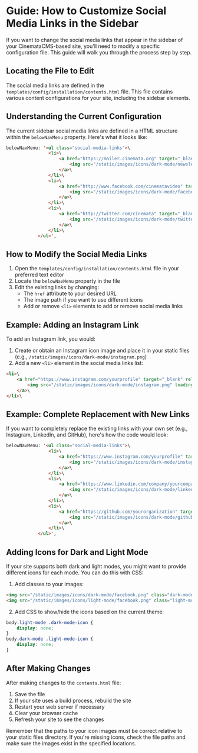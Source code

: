 # Guide: How to Customize Social Media Links in the Sidebar

If you want to change the social media links that appear in the sidebar of your CinemataCMS-based site, you'll need to modify a specific configuration file. This guide will walk you through the process step by step.

## Locating the File to Edit

The social media links are defined in the `templates/config/installation/contents.html` file. This file contains various content configurations for your site, including the sidebar elements.

## Understanding the Current Configuration

The current sidebar social media links are defined in a HTML structure within the `belowNavMenu` property. Here's what it looks like:

```html
belowNavMenu: '<ul class="social-media-links">\
                <li>\
                    <a href="https://mailer.cinemata.org" target="_blank" rel="noreferrer" title="" alt="">\
                        <img src="/static/images/icons/dark-mode/newsletter.png" loading="lazy" alt=""/>\
                    </a>\
                </li>\
                <li>\
                    <a href="http://www.facebook.com/cinematavideo" target="_blank" rel="noreferrer" title="" alt="">\
                        <img src="/static/images/icons/dark-mode/facebook.png" loading="lazy" alt="" />\
                    </a>\
                </li>\
                <li>\
                    <a href="http://twitter.com/cinemata" target="_blank" rel="noreferrer" title="" alt="">\
                        <img src="/static/images/icons/dark-mode/twitter.png" loading="lazy" alt="" />\
                    </a>\
                </li>\
            </ul>',
```

## How to Modify the Social Media Links

1. Open the `templates/config/installation/contents.html` file in your preferred text editor
2. Locate the `belowNavMenu` property in the file
3. Edit the existing links by changing:
   - The `href` attribute to your desired URL
   - The image path if you want to use different icons
   - Add or remove `<li>` elements to add or remove social media links

## Example: Adding an Instagram Link

To add an Instagram link, you would:

1. Create or obtain an Instagram icon image and place it in your static files (e.g., `/static/images/icons/dark-mode/instagram.png`)
2. Add a new `<li>` element in the social media links list:

```html
<li>\
    <a href="https://www.instagram.com/yourprofile" target="_blank" rel="noreferrer" title="Instagram" alt="Instagram">\
        <img src="/static/images/icons/dark-mode/instagram.png" loading="lazy" alt="Instagram" />\
    </a>\
</li>\
```

## Example: Complete Replacement with New Links

If you want to completely replace the existing links with your own set (e.g., Instagram, LinkedIn, and GitHub), here's how the code would look:

```html
belowNavMenu: '<ul class="social-media-links">\
                <li>\
                    <a href="https://www.instagram.com/yourprofile" target="_blank" rel="noreferrer" title="Instagram" alt="Instagram">\
                        <img src="/static/images/icons/dark-mode/instagram.png" loading="lazy" alt="Instagram"/>\
                    </a>\
                </li>\
                <li>\
                    <a href="https://www.linkedin.com/company/yourcompany" target="_blank" rel="noreferrer" title="LinkedIn" alt="LinkedIn">\
                        <img src="/static/images/icons/dark-mode/linkedin.png" loading="lazy" alt="LinkedIn" />\
                    </a>\
                </li>\
                <li>\
                    <a href="https://github.com/yourorganization" target="_blank" rel="noreferrer" title="GitHub" alt="GitHub">\
                        <img src="/static/images/icons/dark-mode/github.png" loading="lazy" alt="GitHub" />\
                    </a>\
                </li>\
            </ul>',
```

## Adding Icons for Dark and Light Mode

If your site supports both dark and light modes, you might want to provide different icons for each mode. You can do this with CSS:

1. Add classes to your images:
```html
<img src="/static/images/icons/dark-mode/facebook.png" class="dark-mode-icon" loading="lazy" alt="Facebook" />
<img src="/static/images/icons/light-mode/facebook.png" class="light-mode-icon" loading="lazy" alt="Facebook" />
```

2. Add CSS to show/hide the icons based on the current theme:
```css
body.light-mode .dark-mode-icon {
    display: none;
}
body.dark-mode .light-mode-icon {
    display: none;
}
```

## After Making Changes

After making changes to the `contents.html` file:

1. Save the file
2. If your site uses a build process, rebuild the site
3. Restart your web server if necessary
4. Clear your browser cache
5. Refresh your site to see the changes

Remember that the paths to your icon images must be correct relative to your static files directory. If you're missing icons, check the file paths and make sure the images exist in the specified locations.